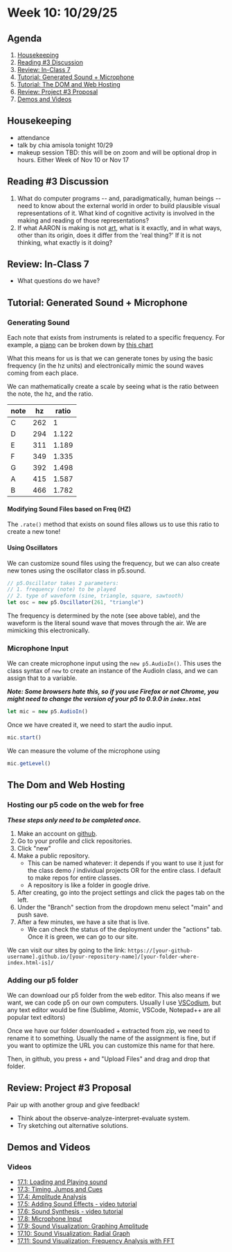 # Week 10: 10/29/25

## Agenda

1. [Housekeeping](#Housekeeping) 
2. [Reading #3 Discussion](#reading-3-discussion)
3. [Review: In-Class 7](#review-in-class-7)
4. [Tutorial: Generated Sound + Microphone](#tutorial-generated-sound--microphone)
5. [Tutorial: The DOM and Web Hosting](#the-dom-and-web-hosting)
6. [Review: Project #3 Proposal](#review-project-3-proposal)
7. [Demos and Videos](#demos-and-videos)

## Housekeeping

* attendance
* talk by chia amisola tonight 10/29
* makeup session TBD: this will be on zoom and will be optional drop in hours. Either Week of Nov 10 or Nov 17

## Reading #3 Discussion

1. What do computer programs -- and, paradigmatically, human beings -- need to know about the external world in order to build plausible visual representations of it. What kind of cognitive activity is involved in the making and reading of those representations?
2. If what AARON is making is not [art](https://en.wikipedia.org/wiki/Art), what is it exactly, and in what ways, other than its origin, does it differ from the 'real thing?' If it is not thinking, what exactly is it doing?

## Review: In-Class 7

* What questions do we have?

## Tutorial: Generated Sound + Microphone

### Generating Sound

Each note that exists from instruments is related to a specific frequency. For example, a [piano](https://en.wikipedia.org/wiki/Piano_key_frequencies) can be broken down by [this chart](https://upload.wikimedia.org/wikipedia/commons/a/ad/Piano_key_frequencies.png)

What this means for us is that we can generate tones by using the basic frequency (in the hz units) and electronically mimic the sound waves coming from each place. 

We can mathematically create a scale by seeing what is the ratio between the note, the hz, and the ratio. 

| note | hz | ratio | 
|---|---|---|
| C | 262 | 1 | 
| D | 294 | 1.122 | 
| E | 311 | 1.189 |
| F | 349 | 1.335 | 
| G | 392 | 1.498 | 
| A | 415 | 1.587 | 
| B | 466 | 1.782 |

#### Modifying Sound Files based on Freq (HZ)

The `.rate()` method that exists on sound files allows us to use this ratio to create a new tone!

#### Using Oscillators

We can customize sound files using the frequency, but we can also create new tones using the oscillator class in p5.sound.

```js
// p5.Oscillator takes 2 parameters:
// 1. frequency (note) to be played
// 2. type of waveform (sine, triangle, square, sawtooth)
let osc = new p5.Oscillator(261, "triangle")
```

The frequency is determined by the note (see above table), and the waveform is the literal sound wave that moves through the air. We are mimicking this electronically. 

### Microphone Input

We can create microphone input using the `new p5.AudioIn()`. This uses the class syntax of `new` to create an instance of the AudioIn class, and we can assign that to a variable. 

***Note: Some browsers hate this, so if you use Firefox or not Chrome, you might need to change the version of your p5 to 0.9.0 in `index.html`***



```js
let mic = new p5.AudioIn()
```

Once we have created it, we need to start the audio input.

```js
mic.start()
```

We can measure the volume of the microphone using
```js
mic.getLevel()
```

## The Dom and Web Hosting

### Hosting our p5 code on the web for free

***These steps only need to be completed once.***

1. Make an account on [github](https://github.com/). 
2. Go to your profile and click repositories. 
3. Click "new"
4. Make a public repository. 
    * This can be named whatever: it depends if you want to use it just for the class demo / individual projects OR for the entire class. I default to make repos for entire classes.
    * A repository is like a folder in google drive. 
5. After creating, go into the project settings and click the pages tab on the left. 
6. Under the "Branch" section from the dropdown menu select "main" and push save. 
7. After a few minutes, we have a site that is live. 
    * We can check the status of the deployment under the "actions" tab. Once it is green, we can go to our site. 

We can visit our sites by going to the link: `https://[your-github-username].github.io/[your-repository-name]/[your-folder-where-index.html-is]/`

### Adding our p5 folder

We can download our p5 folder from the web editor. This also means if we want, we can code p5 on our own computers. Usually I use [VSCodium](https://vscodium.com/), but any text editor would be fine (Sublime, Atomic, VSCode, Notepad++ are all popular text editors)

Once we have our folder downloaded + extracted from zip, we need to rename it to something. Usually the name of the assignment is fine, but if you want to optimize the URL you can customize this name for that here. 

Then, in github, you press + and "Upload Files" and drag and drop that folder. 

## Review: Project #3 Proposal

Pair up with another group and give feedback!
* Think about the observe-analyze-interpret-evaluate system. 
* Try sketching out alternative solutions. 

## Demos and Videos

### Videos
* [17.1: Loading and Playing sound](https://youtu.be/Pn1g1wjxl_0?list=PLRqwX-V7Uu6aFcVjlDAkkGIixw70s7jpW)
* [17.3: Timing, Jumps and Cues](https://youtu.be/SfA5CghXw18?list=PLRqwX-V7Uu6aFcVjlDAkkGIixw70s7jpW)
* [17.4: Amplitude Analysis](https://youtu.be/NCCHQwNAN6Y?list=PLRqwX-V7Uu6aFcVjlDAkkGIixw70s7jpW)
* [17.5: Adding Sound Effects - video tutorial](https://youtu.be/40Me1-yAtTc?list=PLRqwX-V7Uu6aFcVjlDAkkGIixw70s7jpW)
* [17.6: Sound Synthesis - video tutorial](https://youtu.be/Bk8rLzzSink?list=PLRqwX-V7Uu6aFcVjlDAkkGIixw70s7jpW)
* [17.8: Microphone Input](https://youtu.be/wUSva_BnedA?list=PLRqwX-V7Uu6aFcVjlDAkkGIixw70s7jpW)
* [17.9: Sound Visualization: Graphing Amplitude](https://youtu.be/jEwAMgcCgOA?list=PLRqwX-V7Uu6aFcVjlDAkkGIixw70s7jpW)
* [17.10: Sound Visualization: Radial Graph](https://youtu.be/h_aTgOl9J5I?list=PLRqwX-V7Uu6aFcVjlDAkkGIixw70s7jpW)
* [17.11: Sound Visualization: Frequency Analysis with FFT](https://www.youtube.com/watch?v=2O3nm0Nvbi4&list=PLRqwX-V7Uu6aFcVjlDAkkGIixw70s7jpW&index=11)